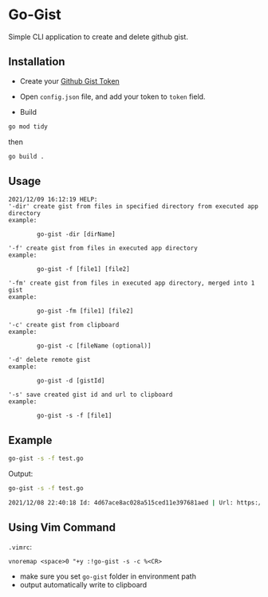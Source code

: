 # Go-Gist

Simple CLI application to create and delete github gist.

## Installation

- Create your [Github Gist Token](https://github.com/settings/tokens)

- Open `config.json` file, and add your token to `token` field.

- Build  
```bash
go mod tidy
```

then

```bash
go build .
```

## Usage

```
2021/12/09 16:12:19 HELP:
'-dir' create gist from files in specified directory from executed app directory
example:

        go-gist -dir [dirName]

'-f' create gist from files in executed app directory
example:

        go-gist -f [file1] [file2]

'-fm' create gist from files in executed app directory, merged into 1 gist
example:

        go-gist -fm [file1] [file2]

'-c' create gist from clipboard
example:

        go-gist -c [fileName (optional)]

'-d' delete remote gist
example:

        go-gist -d [gistId]

'-s' save created gist id and url to clipboard
example:

        go-gist -s -f [file1]

```

## Example

```bash
go-gist -s -f test.go
```

Output:

```bash
go-gist -s -f test.go

2021/12/08 22:40:18 Id: 4d67ace8ac028a515ced11e397681aed | Url: https://gist.github.com/4d67ace8ac028a515ced11e397681aed
```

## Using Vim Command

`.vimrc`:
```
vnoremap <space>0 "+y :!go-gist -s -c %<CR>
```

- make sure you set `go-gist` folder in environment path  
- output automatically write to clipboard
